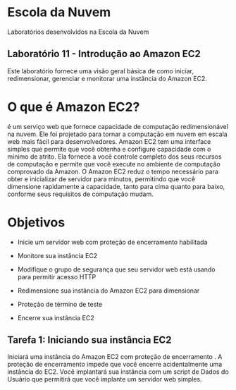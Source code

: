 # Escola da Nuvem
Laboratórios desenvolvidos na Escola da Nuvem

## Laboratório 11 - Introdução ao Amazon EC2
Este laboratório fornece uma visão geral básica de como iniciar, redimensionar, gerenciar e monitorar uma instância do Amazon EC2.

# O que é Amazon EC2?
é um serviço web que fornece capacidade de computação redimensionável na nuvem. Ele foi projetado para tornar a computação em nuvem em escala web mais fácil para desenvolvedores.
Amazon EC2 tem uma interface simples que permite que você obtenha e configure capacidade com o mínimo de atrito. Ela fornece a você controle completo dos seus recursos de computação e permite que você execute no ambiente de computação comprovado da Amazon. O Amazon EC2 reduz o tempo necessário para obter e inicializar de servidor para minutos, permitindo que você dimensione rapidamente a capacidade, tanto para cima quanto para baixo, conforme seus requisitos de computação mudam.

# Objetivos

- Inicie um servidor web com proteção de encerramento habilitada

- Monitore sua instância EC2

- Modifique o grupo de segurança que seu servidor web está usando para permitir acesso HTTP

- Redimensione sua instância do Amazon EC2 para dimensionar

- Proteção de término de teste

- Encerre sua instância EC2

## Tarefa 1: Iniciando sua instância EC2
Iniciará uma instância do Amazon EC2 com proteção de encerramento . A proteção de encerramento impede que você encerre acidentalmente uma instância do EC2. Você implantará sua instância com um script de Dados do Usuário que permitirá que você implante um servidor web simples.








